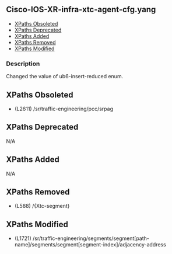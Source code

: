 ## Cisco-IOS-XR-infra-xtc-agent-cfg.yang

- [XPaths Obsoleted](#xpaths-obsoleted)
- [XPaths Deprecated](#xpaths-deprecated)
- [XPaths Added](#xpaths-added)
- [XPaths Removed](#xpaths-removed)
- [XPaths Modified](#xpaths-modified)

### Description

Changed the value of ub6-insert-reduced enum.

## XPaths Obsoleted

- (L2611)	/sr/traffic-engineering/pcc/srpag

## XPaths Deprecated

N/A

## XPaths Added

N/A

## XPaths Removed

- (L588)	/{Xtc-segment}

## XPaths Modified

- (L1721)	/sr/traffic-engineering/segments/segment[path-name]/segments/segment[segment-index]/adjacency-address

